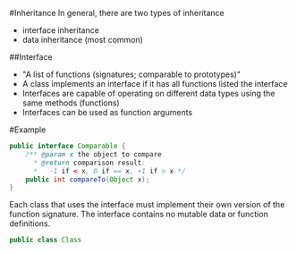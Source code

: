 #Inheritance
In general, there are two types of inheritance
 - interface inheritance
 - data inheritance (most common)

##Interface
 - "A list of functions (signatures; comparable to prototypes)"
 - A class implements an interface if it has all functions listed
   the interface
 - Interfaces are capable of operating on different data types using
   the same methods (functions)
 - Interfaces can be used as function arguments

#Example
```java
public interface Comparable {
    /** @param x the object to compare
      * @return comparison result:
      *   -1 if < x, 0 if == x, +1 if > x */
    public int compareTo(Object x);
}
```
Each class that uses the interface must implement their own version
of the function signature. The interface contains no mutable data
or function definitions.
```java
public class Class 
